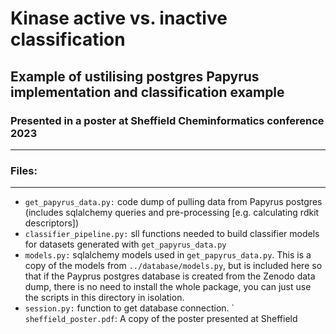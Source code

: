 # Kinase active vs. inactive classification
## Example of ustilising postgres Papyrus implementation and classification example
### Presented in a poster at Sheffield Cheminformatics conference 2023
---

### Files:   
---   
- ``get_papyrus_data.py:`` code dump of pulling data from Papyrus postgres (includes sqlalchemy queries and pre-processing [e.g. calculating rdkit descriptors])   
- ``classifier_pipeline.py:`` sll functions needed to build classifier models for datasets generated with ``get_papyrus_data.py``   
- ``models.py:`` sqlalchemy models used in ``get_papyrus_data.py``. This is a copy of the models from ``../database/models.py``, but is included here so that if the Payprus postgres database is created from the Zenodo data dump, there is no need to install the whole package, you can just use the scripts in this directory in isolation.   
- ``session.py:`` function to get database connection.
` ``sheffield_poster.pdf``: A copy of the poster presented at Sheffield 